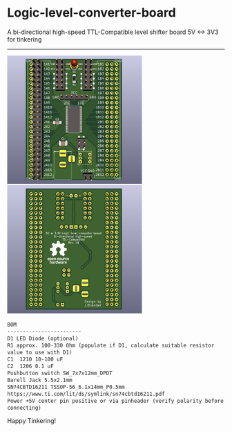 # Logic-level-converter-board
A bi-directional high-speed TTL-Compatible level shifter board 5V &lt;-> 3V3 for tinkering


***

<a href="images/screenshot_pic1.png">
<img src="images/screenshot_pic1.png" width="312" height="296">
</a>
<a href="images/screenshot_pic2.png">
<img src="images/screenshot_pic2.png" width="312" height="296">
</a>


    BOM
    ------------------------
    D1 LED Diode (optional)
    R1 approx. 100-330 Ohm (populate if D1, calculate suitable resistor value to use with D1)
    C1  1210 10-100 uF
    C2  1206 0.1 uF 
    Pushbutton switch SW_7x7x12mm_DPDT
    Barell Jack 5.5x2.1mm
    SN74CBTD16211 TSSOP-56_6.1x14mm_P0.5mm   https://www.ti.com/lit/ds/symlink/sn74cbtd16211.pdf
    Power +5V center pin positive or via pinheader (verify polarity before connecting)
    
Happy Tinkering!
